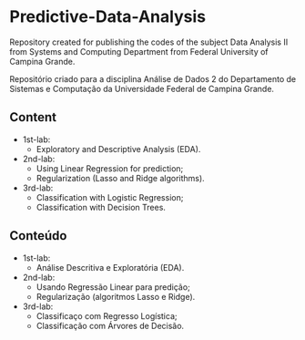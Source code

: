 # Predictive-Data-Analysis
Repository created for publishing the codes of the subject Data Analysis II from Systems and Computing Department from Federal University of Campina Grande.

Repositório criado para a disciplina Análise de Dados 2 do Departamento de Sistemas e Computação da Universidade Federal de Campina Grande.

## Content
* 1st-lab:
  - Exploratory and Descriptive Analysis (EDA).
* 2nd-lab:
  - Using Linear Regression for prediction;
  - Regularization (Lasso and Ridge algorithms).
* 3rd-lab:
  - Classification with Logistic Regression;
  - Classification with Decision Trees.
  
## Conteúdo
* 1st-lab:
  - Análise Descritiva e Exploratória (EDA).
* 2nd-lab:
  - Usando Regressão Linear para predição;
  - Regularização (algoritmos Lasso e Ridge).
* 3rd-lab:
  - Classificaço com Regresso Logística;
  - Classificação com Árvores de Decisão.

